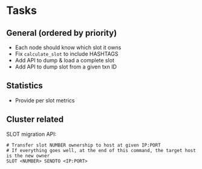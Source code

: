 # Tasks

## General (ordered by priority)

* Each node should know which slot it owns
* Fix `calculate_slot` to include HASHTAGS
* Add API to dump & load a complete slot
* Add API to dump slot from a given txn ID

## Statistics

- Provide per slot metrics

## Cluster related

SLOT migration API:

```
# Transfer slot NUMBER ownership to host at given IP:PORT
# If everything goes well, at the end of this command, the target host is the new owner
SLOT <NUMBER> SENDTO <IP:PORT>
```
